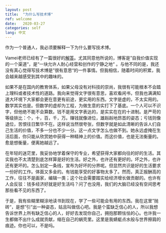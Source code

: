 ```yaml
---
layout: post
title:  "为什么写技术博"
ref: welcome
date:   2020-03-27 
categories: self
lang: 中文
---
```

作为一个普通人，我必须要解释一下为什么要写技术博。

Vamei老师已经有了一篇很好的[解答][vamei-blog]。尤其同意他所说的，博客是”自我价值实现的一个渠道“，是“一块允许人耐心经营和创作的宁静之地“ 。与他不同的是，我还没有真心觉得写技术博是”很有意思“的一件事情。但我相信，随着时间的积累，我会越来越感受到其中的趣味的。

如果不是在国内的教育体系，如果父母没有对科技的崇尚，我很有可能根本不会踏上理科或者技术性的道路。我向来觉得文字很有意思，喜欢看闲书，但我也满满知道大环境下大家都会更在意更有前途，更实用的东西。文字是虚的，不太实用的。数学其实也是。但数学的虚却为工程，为做生意的实打下了基底。一个人可以不识字，但他绝不能不会算数。钱不是用文字表达的，是实实在在的十进制。是严苛的等级排比：个，十，百，千，万。赚钱就像进位，雄赳赳地昂首的姿态；亏钱则像退位，苦恨往日繁华不在。这样说当然很夸张，但数字就是如此清晰的告诉人们自己生活的价值，不多一分也不少一分。这一点文字怎么也做不到。她永远虚掩在生活后面，你只能从欣赏她中获得一种精神上的价值。而这价值，也是无法衡量的。愈是想衡量，便离她越远了。

在年轻的迷茫里，我妥协地学着保守的专业，希望获得大家都向往的好的生活。其实我也不太清楚到底怎样算是好的生活。好之外，也许还有更好的。坏之外，也许还有更坏的。怎么划定一条线，宣布为好坏的分界呢。但显然共识是好的生活要求一份好的工作。体面又多金的。有钱能享受的好事物太多了。然而，真正报酬高的工作，往往不是画家，编辑一类；这个社会需要踏实给经济增长做贡献的。也许有人会反驳：钱多经济好就是好生活吗？问了也没用，我们的大脑已经没有空间思考那些看不见的东西了。

于是，我有些糊里糊涂地读书到现在，学了一些可能会有用的东西。我在这里”抛砖“，是想”引“出一种姿态，姑且叫做信心吧。我是个蛮缺乏信心的人，所以我想告诉世界上所有缺乏信心的人，好好去发现你自己，拥抱那颗怯怯的心。也许我一生都做不出什么成就贡献，缩在自己的蜗壳里。这里是我蜻蜓点水般与世界擦肩的痕迹。你也可以，不是吗。











[vamei-blog]:https://www.cnblogs.com/vamei/archive/2012/11/17/2774208.html